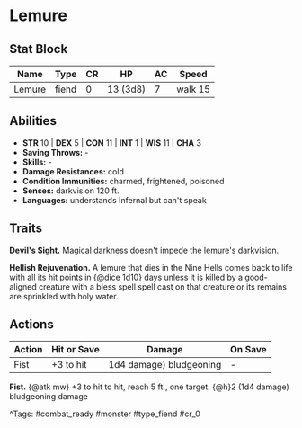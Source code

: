 # Lemure

## Stat Block

| Name | Type | CR | HP | AC | Speed |
|------|------|----|----|----|-------|
| Lemure | fiend | 0 | 13 (3d8) | 7 | walk 15 |

## Abilities

- **STR** 10 | **DEX** 5 | **CON** 11 | **INT** 1 | **WIS** 11 | **CHA** 3
- **Saving Throws:** -  
- **Skills:** -  
- **Damage Resistances:** cold  
- **Condition Immunities:** charmed, frightened, poisoned  
- **Senses:** darkvision 120 ft.  
- **Languages:** understands Infernal but can't speak

## Traits

**Devil's Sight.** Magical darkness doesn't impede the lemure's darkvision.

**Hellish Rejuvenation.** A lemure that dies in the Nine Hells comes back to life with all its hit points in {@dice 1d10} days unless it is killed by a good-aligned creature with a bless spell spell cast on that creature or its remains are sprinkled with holy water.


## Actions

| Action | Hit or Save | Damage | On Save |
|--------|--------------|--------|----------|
| Fist | +3 to hit | 1d4 damage) bludgeoning | - |

**Fist.** {@atk mw} +3 to hit to hit, reach 5 ft., one target. {@h}2 (1d4 damage) bludgeoning damage


^Tags: #combat_ready #monster #type_fiend #cr_0